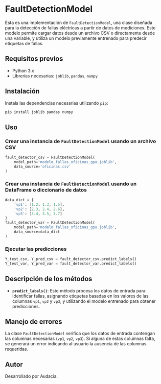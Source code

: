 # FaultDetectionModel

Esta es una implementación de `FaultDetectionModel`, una clase diseñada para la detección de fallas eléctricas a partir de datos de mediciones. Este modelo permite cargar datos desde un archivo CSV o directamente desde una variable, y utiliza un modelo previamente entrenado para predecir etiquetas de fallas.

## Requisitos previos

- Python 3.x
- Librerías necesarias: `joblib`, `pandas`, `numpy`

## Instalación

Instala las dependencias necesarias utilizando `pip`:

```bash
pip install joblib pandas numpy
```

## Uso

### Crear una instancia de `FaultDetectionModel` usando un archivo CSV

```python
fault_detector_csv = FaultDetectionModel(
    model_path='modelo_fallas_oficinas_gpu.joblib',
    data_source='oficinas.csv'
)
```

### Crear una instancia de `FaultDetectionModel` usando un DataFrame o diccionario de datos

```python
data_dict = {
    'vp1': [1.2, 1.3, 1.5],
    'vp2': [2.3, 2.4, 2.6],
    'vp3': [3.4, 3.5, 3.7]
}
fault_detector_var = FaultDetectionModel(
    model_path='modelo_fallas_oficinas_gpu.joblib',
    data_source=data_dict
)
```

### Ejecutar las predicciones

```python
Y_test_csv, Y_pred_csv = fault_detector_csv.predict_labels()
Y_test_var, Y_pred_var = fault_detector_var.predict_labels()
```

## Descripción de los métodos

- **`predict_labels()`**: Este método procesa los datos de entrada para identificar fallas, asignando etiquetas basadas en los valores de las columnas `vp1`, `vp2` y `vp3`, y utilizando el modelo entrenado para obtener predicciones.

## Manejo de errores

La clase `FaultDetectionModel` verifica que los datos de entrada contengan las columnas necesarias (`vp1`, `vp2`, `vp3`). Si alguna de estas columnas falta, se generará un error indicando al usuario la ausencia de las columnas requeridas.

## Autor

Desarrollado por Audacia.
